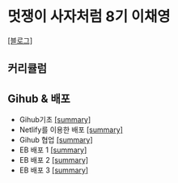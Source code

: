 # 멋쟁이 사자처럼 8기 이채영

[[블로그]](https://blog.naver.com/chaeygirl)

## 커리큘럼

## Gihub & 배포
  * Gihub기초 [[summary]](https://github.com/ChaeChae0505/Unilion/blob/1st/1-1.md)
  * Netlify를 이용한 배포 [[summary]]()
  * Gihub 협업 [[summary]](https://github.com/ChaeChae0505/Unilion/blob/1st/Github%20%ED%98%91%EC%97%85.md)
  * EB 배포 1 [[summary]]()
  * EB 배포 2 [[summary]]()
  * EB 배포 3 [[summary]]()
